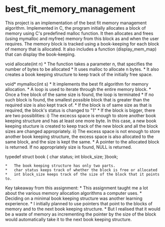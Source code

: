 # best_fit_memory_management

This project is an implementation of the best fit memory management algorithm.
Implemented in C, the program initially allocates a block of memory using C's predefined malloc function. It then allocates and frees (using mymalloc and myfree) memory from this block as and when the user requires. The memory block is tracked using a book-keeping for each block of memory that is allocated. It also includes a function (display_mem_map) that can display the book-keeping.

void allocate(int n)
	*	The function takes a parameter n, that specifies the number of bytes to be allocated
	*	It uses malloc to allocate n bytes.
	*	It also creates a book keeping structure to keep track of the initially free space.


void* mymalloc(int s)
	*	It implements the best fit algorithm for memory allocation.
	*	A loop is used to iterate through the entire memory block.
	*	Once a free block of the same size is found, the loop is terminated
	*	If no such block is found, the smallest possible block that is greater than the required size is also kept track of.
	*	If the block is of same size as that is required, the block's status is changed to "1"
	*	If the block is bigger, there are two possiblities:
			i) The excecss space is enough to store another book keeping structure and has at least one more byte. In this case, a new book keeping stucture is created to keep track of the new block and all the block sizes are changed appropriately.
			ii) The excess space is not enough to store another book keeping structure, the excess space is also allocated to the same block, and the size is kept the same.
	* 	A pointer to the allocated block is returned. If no appropriately size is found, NULL is returned.


typedef struct book
{
	char status;
	int block_size;
}book;

	*	The book keeping structure has only two parts.
	*	char status keeps track of whether the block is free or allocated
	*	int block_size keeps track of the size of the block that it points to.


Key takeaway from this assignment:
	*	This assignment taught me a lot about the various memory allocation algorithms a computer uses.
	*	Deciding on a minimal book keeping structure was another learning experience.
	*	I initially planned to use pointers that point to the blocks of memory and to the next book keeping structure.
	*	But I realised that it would be a waste of memory as incrementing the pointer by the size of the block would automatically take it to the next book 	keeping structure.
